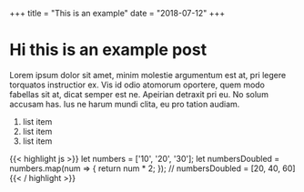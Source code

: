 +++
title = "This is an example"
date = "2018-07-12"
+++


# Hi this is an example post

Lorem ipsum dolor sit amet, minim molestie argumentum est at, pri legere torquatos instructior ex. Vis id odio atomorum oportere, quem modo fabellas sit at, dicat semper est ne. Apeirian detraxit pri eu. No solum accusam has. Ius ne harum mundi clita, eu pro tation audiam.

1. list item
2. list item
3. list item

{{< highlight js >}}
let numbers = ['10', '20', '30'];
let numbersDoubled = numbers.map(num => {
  return num * 2;
});
// numbersDoubled = [20, 40, 60]
{{< / highlight >}}
